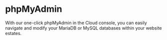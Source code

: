 # phpMyAdmin

With our one-click phpMyAdmin in the Cloud console, you can easily navigate and modify your MariaDB or MySQL databases within your website estates.
